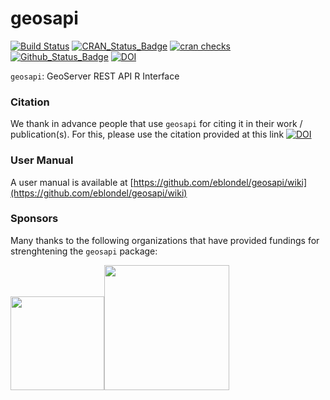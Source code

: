 **geosapi**
===========

[![Build Status](https://github.com/eblondel/geosapi/actions/workflows/r-cmd-check.yml/badge.svg?branch=master)](https://github.com/eblondel/geosapi/actions/workflows/r-cmd-check.yml)
[![CRAN_Status_Badge](http://www.r-pkg.org/badges/version/geosapi)](https://cran.r-project.org/package=geosapi)
[![cran checks](https://cranchecks.info/badges/worst/geosapi)](https://cran.r-project.org/web/checks/check_results_geosapi.html)
[![Github_Status_Badge](https://img.shields.io/badge/Github-0.5--1-blue.svg)](https://github.com/eblondel/geosapi)
[![DOI](https://zenodo.org/badge/DOI/10.5281/zenodo.1184895.svg)](https://doi.org/10.5281/zenodo.1184895)

``geosapi``: GeoServer REST API R Interface

### Citation

We thank in advance people that use ``geosapi`` for citing it in their work / publication(s). For this, please use the citation provided at this link [![DOI](https://zenodo.org/badge/DOI/10.5281/zenodo.1184895.svg)](https://doi.org/10.5281/zenodo.1184895)

### User Manual

A user manual is available at [https://github.com/eblondel/geosapi/wiki](https://github.com/eblondel/geosapi/wiki)

### Sponsors

Many thanks to the following organizations that have provided fundings for strenghtening the ``geosapi`` package:

<a href="https://unepgrid.ch/en"><img height=150 width=150 src="https://unepgrid.ch/themes/grid/assets/dist/images/grid-logo-grey-202001.svg"></a><a href="http://www.fao.org/home/en/"><img height=200 width=200 src="http://www.fao.org/fileadmin/templates/family-farming-decade/images/FAO-IFAD-Logos/FAO-Logo-EN.svg"></a>
